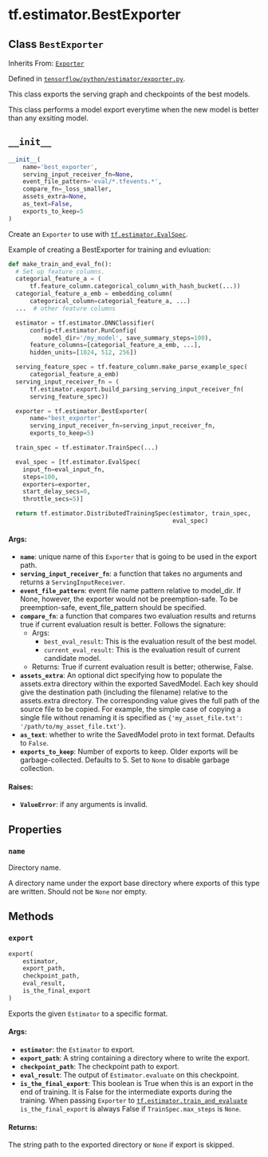 <div itemscope itemtype="http://developers.google.com/ReferenceObject">
<meta itemprop="name" content="tf.estimator.BestExporter" />
<meta itemprop="path" content="Stable" />
<meta itemprop="property" content="name"/>
<meta itemprop="property" content="__init__"/>
<meta itemprop="property" content="export"/>
</div>

# tf.estimator.BestExporter

## Class `BestExporter`

Inherits From: [`Exporter`](../../tf/estimator/Exporter.md)



Defined in [`tensorflow/python/estimator/exporter.py`](/code/stable/tensorflow/python/estimator/exporter.py).

This class exports the serving graph and checkpoints of the best models.

This class performs a model export everytime when the new model is better
than any exsiting model.

<h2 id="__init__"><code>__init__</code></h2>

``` python
__init__(
    name='best_exporter',
    serving_input_receiver_fn=None,
    event_file_pattern='eval/*.tfevents.*',
    compare_fn=_loss_smaller,
    assets_extra=None,
    as_text=False,
    exports_to_keep=5
)
```

Create an `Exporter` to use with <a href="../../tf/estimator/EvalSpec.md"><code>tf.estimator.EvalSpec</code></a>.

Example of creating a BestExporter for training and evluation:
```python
def make_train_and_eval_fn():
  # Set up feature columns.
  categorial_feature_a = (
      tf.feature_column.categorical_column_with_hash_bucket(...))
  categorial_feature_a_emb = embedding_column(
      categorical_column=categorial_feature_a, ...)
  ...  # other feature columns

  estimator = tf.estimator.DNNClassifier(
      config=tf.estimator.RunConfig(
          model_dir='/my_model', save_summary_steps=100),
      feature_columns=[categorial_feature_a_emb, ...],
      hidden_units=[1024, 512, 256])

  serving_feature_spec = tf.feature_column.make_parse_example_spec(
      categorial_feature_a_emb)
  serving_input_receiver_fn = (
      tf.estimator.export.build_parsing_serving_input_receiver_fn(
      serving_feature_spec))

  exporter = tf.estimator.BestExporter(
      name="best_exporter",
      serving_input_receiver_fn=serving_input_receiver_fn,
      exports_to_keep=5)

  train_spec = tf.estimator.TrainSpec(...)

  eval_spec = [tf.estimator.EvalSpec(
    input_fn=eval_input_fn,
    steps=100,
    exporters=exporter,
    start_delay_secs=0,
    throttle_secs=5)]

  return tf.estimator.DistributedTrainingSpec(estimator, train_spec,
                                              eval_spec)
```

#### Args:

* <b>`name`</b>: unique name of this `Exporter` that is going to be used in the
    export path.
* <b>`serving_input_receiver_fn`</b>: a function that takes no arguments and returns
    a `ServingInputReceiver`.
* <b>`event_file_pattern`</b>: event file name pattern relative to model_dir. If
    None, however, the exporter would not be preemption-safe. To be
    preemption-safe, event_file_pattern should be specified.
* <b>`compare_fn`</b>: a function that compares two evaluation results and returns
    true if current evaluation result is better. Follows the signature:
    * Args:
      * `best_eval_result`: This is the evaluation result of the best model.
      * `current_eval_result`: This is the evaluation result of current
             candidate model.
    * Returns:
      True if current evaluation result is better; otherwise, False.
* <b>`assets_extra`</b>: An optional dict specifying how to populate the assets.extra
    directory within the exported SavedModel.  Each key should give the
    destination path (including the filename) relative to the assets.extra
    directory.  The corresponding value gives the full path of the source
    file to be copied.  For example, the simple case of copying a single
    file without renaming it is specified as `{'my_asset_file.txt':
    '/path/to/my_asset_file.txt'}`.
* <b>`as_text`</b>: whether to write the SavedModel proto in text format. Defaults to
    `False`.
* <b>`exports_to_keep`</b>: Number of exports to keep.  Older exports will be
    garbage-collected.  Defaults to 5.  Set to `None` to disable garbage
    collection.


#### Raises:

* <b>`ValueError`</b>: if any arguments is invalid.



## Properties

<h3 id="name"><code>name</code></h3>

Directory name.

A directory name under the export base directory where exports of
this type are written.  Should not be `None` nor empty.



## Methods

<h3 id="export"><code>export</code></h3>

``` python
export(
    estimator,
    export_path,
    checkpoint_path,
    eval_result,
    is_the_final_export
)
```

Exports the given `Estimator` to a specific format.

#### Args:

* <b>`estimator`</b>: the `Estimator` to export.
* <b>`export_path`</b>: A string containing a directory where to write the export.
* <b>`checkpoint_path`</b>: The checkpoint path to export.
* <b>`eval_result`</b>: The output of `Estimator.evaluate` on this checkpoint.
* <b>`is_the_final_export`</b>: This boolean is True when this is an export in the
    end of training.  It is False for the intermediate exports during
    the training.
    When passing `Exporter` to <a href="../../tf/estimator/train_and_evaluate.md"><code>tf.estimator.train_and_evaluate</code></a>
    `is_the_final_export` is always False if `TrainSpec.max_steps` is
    `None`.


#### Returns:

The string path to the exported directory or `None` if export is skipped.



